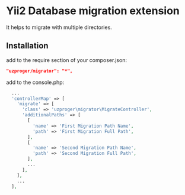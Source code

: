 Yii2 Database migration extension
===

It helps to migrate with multiple directories.


Installation
------------

add to the require section of your composer.json:

```json
"uzproger/migrator": "*",
```

add to the console.php:
```php
  ...
  'controllerMap' => [
    'migrate' => [
      'class' => 'uzproger\migrator\MigrateController',
      'additionalPaths' => [
        [
          'name' => 'First Migration Path Name',
          'path' => 'First Migration Full Path',
        ],
        [
          'name' => 'Second Migration Path Name',
          'path' => 'Second Migration Full Path',
        ],
        ...
      ],
    ],
    ...
  ],  
```